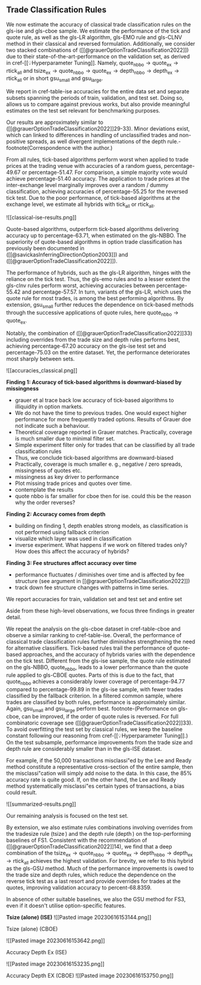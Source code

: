 ## Trade Classification Rules

We now estimate the accuracy of classical trade classification rules on the gls-ise and gls-cboe sample. We estimate the performance of the tick and quote rule, as well as the gls-LR algorithm, gls-EMO rule and gls-CLNV method in their classical and reversed formulation. Additionally, we consider two stacked combinations of ([[@grauerOptionTradeClassification2022]]) due to their state-of-the-art-performance on the validation set, as derived in cref-[[💡Hyperparameter Tuning]]. Namely, $\operatorname{quote}_{\mathrm{nbbo}} \to \operatorname{quote}_{\mathrm{ex}} \to \operatorname{rtick}_{\mathrm{all}}$ and $\operatorname{tsize}_{\mathrm{ex}} \to \operatorname{quote}_{\mathrm{nbbo}} \to \operatorname{quote}_{\mathrm{ex}} \to \operatorname{depth}_{\mathrm{nbbo}} \to \operatorname{depth}_{\mathrm{ex}} \to \operatorname{rtick}_{\mathrm{all}}$ or in short $\operatorname{gsu}_{\mathrm{small}}$ and $\operatorname{gsu}_{\mathrm{large}}$. 

We report in cref-table-ise accuracies for the entire data set and separate subsets spanning the periods of train, validation, and test set. Doing so, allows us to compare against previous works, but also provide meaningful estimates on the test set relevant for benchmarking purposes. 

Our results are approximately similar to ([[@grauerOptionTradeClassification2022]]29-33). Minor deviations exist, which can linked to differences in handling of unclassified trades and non-positive spreads, as well divergent implementations of the depth rule.-footnote(Correspondence with the author.)

From all rules, tick-based algorithms perform worst when applied to trade prices at the trading venue with accuracies of a random guess, percentage-49.67 or percentage-51.47.  For comparison, a simple majority vote would achieve percentage-51.40 accuracy. The application to trade prices at the inter-exchange level marginally improves over a random / dummy classification, achieving accuracies of percentage-55.25 for the reversed tick test. Due to the poor performance, of tick-based algorithms at the exchange level, we estimate all hybrids with $\operatorname{tick}_{\mathrm{all}}$ or $\operatorname{rtick}_{\mathrm{all}}$.

![[classical-ise-results.png]]

Quote-based algorithms, outperform tick-based algorithms delivering accuracy up to percentage-63.71, when estimated on the gls-NBBO. The superiority of quote-based algorithms in option trade classification has previously been documented in ([[@savickasInferringDirectionOption2003]]) and ([[@grauerOptionTradeClassification2022]]). 

The performance of hybrids, such as the gls-LR algorithm, hinges with the reliance on the tick test. Thus, the gls-emo rules and to a lesser extent the gls-clnv rules perform worst, achieving accuracies between percentage-55.42 and percentage-57.57. In turn, variants of the gls-LR, which uses the quote rule for most trades, is among the best performing algorithms. By extension, $\operatorname{gsu}_{\mathrm{small}}$ further reduces the dependence on tick-based methods through the successive applications of quote rules, here $\operatorname{quote}_{\mathrm{nbbo}} \to \operatorname{quote}_{\mathrm{ex}}$.

Notably, the combination of ([[@grauerOptionTradeClassification2022]]33) including overrides from the trade size and depth rules performs best, achieving percentage-67.20 accuracy on the gls-ise test set and percentage-75.03 on the entire dataset. Yet, the performance deteriorates most sharply between sets.

![[accuracies_classical.png]]

**Finding 1: Accuracy of tick-based algorithms is downward-biased by missingness**
- grauer et al trace back low accuracy of tick-based algorithms to illiquidity in option markets. 
- We do not have the time to previous trades. One would expect higher performance for more frequently traded options. Results of Grauer doe not indicate such a behaviour.
- Theoretical coverage reported in Grauer matches. Practically, coverage is much smaller due to minimal filter set. 
- Simple experiment filter only for trades that can be classified by all trade classification rules
- Thus, we conclude tick-based algorithms are downward-biased
- Practically, coverage is much smaller e. g., negative / zero spreads, missingness of quotes etc. 
- missingness as key driver to performance
- Plot missing trade prices and quotes over time.
- contemplate the results
- quote nbbo is far smaller for cboe then for ise. could this be the reason why the order reverses?

**Finding 2: Accuracy comes from depth**
- building on finding 1, depth enables strong models, as classification is not performed using fallback criterion
- visualize which layer was used in classification
- inverse experiment. What happens if we work on filtered trades only? How does this affect the accuracy of hybrids? 

**Finding 3: Fee structures affect accuracy over time**
- performance fluctuates / diminishes over time and is affected by fee structure (see argument in [[@grauerOptionTradeClassification2022]])
- track down fee structure changes with patterns in time series.

We report accuracies for train, validation set and test set and entire set


Aside from these high-level observations, we focus three findings in greater detail. 

We repeat the analysis on the gls-cboe dataset in cref-table-cboe and observe a similar ranking to cref-table-ise. Overall, the performance of classical trade classification rules further diminishes strengthening the need for alternative classifiers. Tick-based rules trail the performance of quote-based approaches, and the accuracy of hybrids varies with the dependence on the tick test. Different from the gls-ise sample, the quote rule estimated on the gls-NBBO, $\operatorname{quote}_{\mathrm{nbbo}}$, leads to a lower performance than the quote rule applied to gls-CBOE quotes. Parts of this is due to the fact, that  $\operatorname{quote}_{\mathrm{nbbo}}$ achieves a considerably lower coverage of percentage-94.77 compared to percentage-99.89 in the gls-ise sample, with fewer trades classified by the fallback criterion. In a filtered common sample, where trades are classified by both rules, performance is approximately similar. Again, $\operatorname{gsu}_{\mathrm{small}}$ and $\operatorname{gsu}_{\mathrm{large}}$ perform best. footnote-(Performance on gls-cboe, can be improved, if the order of quote rules is reversed. For full combinatoric coverage see ([[@grauerOptionTradeClassification2022]]33).  To avoid overfitting the test set by classical rules, we keep the baseline constant following our reasoning from cref-[[💡Hyperparameter Tuning]].) On the test subsample, performance improvements from the trade size and depth rule are considerably smaller than in the gls-ISE dataset. 

For example, if the 50,000 transactions misclassi"ed by the Lee and Ready method constitute a representative cross-section of the entire sample, then the misclassi"cation will simply add noise to the data. In this case, the 85% accuracy rate is quite good. If, on the other hand, the Lee and Ready method systematically misclassi"es certain types of transactions, a bias could result.


![[summarized-results.png]]

Our remaining analysis is focused on the test set.

By extension, we also estimate rules combinations involving overrides from the tradesize rule ($\operatorname{tsize}$) and the depth rule ($\operatorname{depth}$) on the top-performing baselines of FS1. Consistent with the recommendation of ([[@grauerOptionTradeClassification2022]]14), we find that a deep combination of the $\operatorname{tsize}_{\text{ex}} \to \operatorname{quote}_{\text{nbbo}} \to \operatorname{quote}_{\text{ex}} \to \operatorname{depth}_{\text{nbbo}} \to \operatorname{depth}_{\text{ex}} \to \operatorname{rtick}_{\text{all}}$ achieves the highest validation. For brevity, we refer to this hybrid as the gls-GSU method. Much of the performance improvements is owed to the trade size and depth rules, which reduce the dependence on the reverse tick test as a last resort and provide overrides for trades at the quotes, improving validation accuracy to percent-68.8359. 

In absence of other suitable baselines, we also the GSU method for FS3, even if it doesn't utilise option-specific features.


**Tsize (alone) (ISE)**
![[Pasted image 20230616153144.png]]



Tsize (alone) (CBOE)

![[Pasted image 20230616153642.png]]


Accuracy Depth Ex (ISE)

![[Pasted image 20230616153235.png]]

Accuracy Depth EX (CBOE)
![[Pasted image 20230616153750.png]]